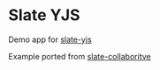 # Slate YJS

Demo app for [slate-yjs](https://github.com/bitphinix/slate-yjs)

Example ported from [slate-collaboritve](https://github.com/cudr/slate-collaborative)

